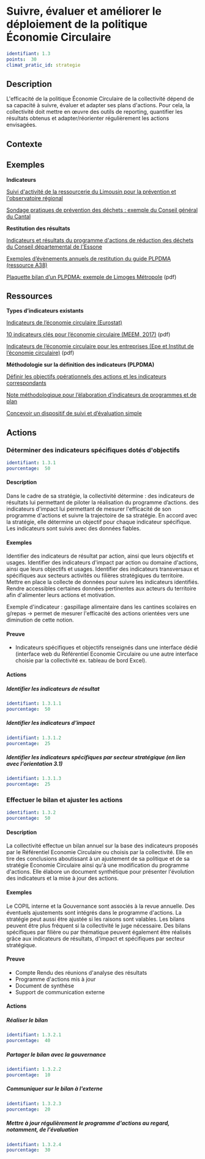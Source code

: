 # Suivre, évaluer et améliorer le déploiement de la politique Économie Circulaire
```yaml
identifiant: 1.3
points:  30
climat_pratic_id: strategie
```
## Description
L'efficacité de la politique Économie Circulaire de la collectivité dépend de sa capacité à suivre, évaluer et adapter ses plans d'actions. Pour cela, la collectivité doit mettre en œuvre des outils de reporting, quantifier les résultats obtenus et adapter/réorienter régulièrement les actions envisagées.

## Contexte

## Exemples

**Indicateurs**

<a href="https://optigede.ademe.fr/fiche/suivi-d-activite-pour-la-prevention-et-l-observatoire-regional">Suivi d'activité de la ressourcerie du Limousin pour la prévention et l'observatoire régional</a>
 
<a href="https://optigede.ademe.fr/fiche/enquete-d-opinion-visant-mesurer-l-efficacite-des-actions-mises-en-place-dans-le-cadre-des-dis">Sondage pratiques de prévention des déchets : exemple du Conseil général du Cantal</a>

**Restitution des résultats**

<a href="https://optigede.ademe.fr/fiche/programme-dactions-de-reduction-des-dechets-produits-par-le-conseil-departemental">Indicateurs et résultats du programme d'actions de réduction des déchets du Conseil départemental de l'Essone</a>
 
<a href="http://www.plpdma-guide-ademe.fr/ressources.html">Exemples d’évènements annuels de restitution du guide PLPDMA (ressource A38)</a>

<a href="http://www.limoges-metropole.fr/sites/default/files/plaquette_plrd.pdf">Plaquette bilan d’un PLPDMA: exemple de Limoges Métropole</a> (pdf)

## Ressources

**Types d’indicateurs existants**

<a href="https://ec.europa.eu/eurostat/fr/web/circular-economy/indicators">Indicateurs de l’économie circulaire (Eurostat)</a>

<a href="https://www.statistiques.developpement-durable.gouv.fr/sites/default/files/2018-10/datalab-18-economie-circulaire-edition-2017-c.pdf">10 indicateurs clés pour l’économie circulaire (MEEM, 2017)</a> (pdf)

<a href="https://institut-economie-circulaire.fr/wp-content/uploads/2018/10/2018_indicateurs_economie_circulaire_entreprises.pdf">Indicateurs de l’économie circulaire pour les entreprises (Epe et Institut de l’économie circulaire)</a> (pdf)

**Méthodologie sur la définition des indicateurs (PLPDMA)**

<a href="http://www.plpdma-guide-ademe.fr/definir-les-objectifs-operationnels-des-actions-et-les-indicateurs-correspondant-1.3.2.5.html">Définir les objectifs opérationnels des actions et les indicateurs correspondants</a>

<a href="http://www.plpdma-guide-ademe.fr/identifier-des-objectifs-strategiques-pour-le-plpdma-1.3.2.1.html">Note méthodologique pour l’élaboration d’indicateurs de programmes et de plan</a>

<a href="http://www.plpdma-guide-ademe.fr/concevoir-un-dispositif-de-suivi-et-devaluation-simple-1.3.2.6.html">Concevoir un dispositif de suivi et d’évaluation simple</a>

## Actions
### Déterminer des indicateurs spécifiques dotés d'objectifs
```yaml
identifiant: 1.3.1
pourcentage:  50
```
#### Description
Dans le cadre de sa stratégie, la collectivité détermine : 
des indicateurs de résultats lui permettant de piloter la réalisation du programme d’actions.
des indicateurs d'impact lui permettant de mesurer l'efficacité de son programme d'actions et suivre la trajectoire de sa stratégie.
En accord avec la stratégie, elle détermine un objectif pour chaque indicateur spécifique.
Les indicateurs sont suivis avec des données fiables.

#### Exemples
Identifier des indicateurs de résultat par action, ainsi que leurs objectifs et usages.
Identifier des indicateurs d'impact par action ou domaine d'actions, ainsi que leurs objectifs et usages.
Identifier des indicateurs transversaux et spécifiques aux secteurs activités ou filières stratégiques du territoire.
Mettre en place la collecte de données pour suivre les indicateurs identifiés.
Rendre accessibles certaines données pertinentes aux acteurs du territoire afin d'alimenter leurs actions et motivation.

Exemple d'indicateur : gaspillage alimentaire dans les cantines scolaires en g/repas
→ permet de mesurer l'efficacité des actions orientées vers une diminution de cette notion.

#### Preuve
- Indicateurs spécifiques et objectifs renseignés dans une interface dédié (interface web du Référentiel Economie Circulaire ou une autre interface choisie par la collectivité ex. tableau de bord Excel).

#### Actions
##### Identifier les indicateurs de résultat
```yaml
identifiant: 1.3.1.1
pourcentage:  50
```

##### Identifier les indicateurs d'impact
```yaml
identifiant: 1.3.1.2
pourcentage:  25
```

##### Identifier les indicateurs spécifiques par secteur stratégique (en lien avec l'orientation 3.1)
```yaml
identifiant: 1.3.1.3
pourcentage:  25
```


### Effectuer le bilan et ajuster les actions
```yaml
identifiant: 1.3.2
pourcentage:  50
```
#### Description
La collectivité effectue un bilan annuel sur la base des indicateurs  proposés par le Référentiel Economie Circulaire ou choisis par la collectivité. Elle en tire des conclusions aboutissant à un ajustement de sa politique et de sa stratégie Economie Circulaire ainsi qu'à une modification du programme d'actions.
Elle élabore un document synthétique pour présenter l'évolution des indicateurs et la mise à jour des actions.

#### Exemples
Le COPIL interne et la Gouvernance sont associés à la revue annuelle. Des éventuels ajustements sont intégrés dans le programme d'actions. La stratégie peut aussi être ajustée si les raisons sont valables.
Les bilans peuvent être plus fréquent si la collectivité le juge nécessaire.
Des bilans spécifiques par filière ou par thématique peuvent également être réalisés grâce aux indicateurs de résultats, d'impact et spécifiques par secteur stratégique.

#### Preuve
- Compte Rendu des réunions d'analyse des résultats
- Programme d'actions mis à jour
- Document de synthèse
- Support de communication externe

#### Actions
##### Réaliser le bilan 
```yaml
identifiant: 1.3.2.1
pourcentage:  40
```

##### Partager le bilan avec la gouvernance
```yaml
identifiant: 1.3.2.2
pourcentage:  10
```

##### Communiquer sur le bilan à l'externe
```yaml
identifiant: 1.3.2.3
pourcentage:  20
```

##### Mettre à jour régulièrement le programme d'actions au regard, notamment, de l'évaluation
```yaml
identifiant: 1.3.2.4
pourcentage:  30
```



